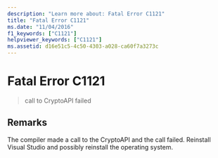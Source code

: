 ```yaml
---
description: "Learn more about: Fatal Error C1121"
title: "Fatal Error C1121"
ms.date: "11/04/2016"
f1_keywords: ["C1121"]
helpviewer_keywords: ["C1121"]
ms.assetid: d16e51c5-4c50-4303-a028-ca60f7a3273c
---
```

# Fatal Error C1121

> call to CryptoAPI failed

## Remarks

The compiler made a call to the CryptoAPI and the call failed. Reinstall Visual Studio and possibly reinstall the operating system.
